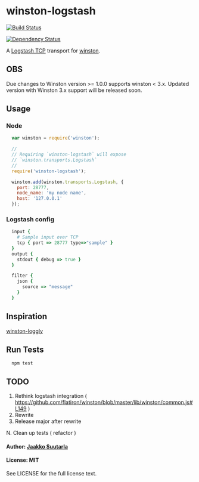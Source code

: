 # winston-logstash

[![Build Status](https://travis-ci.org/jaakkos/winston-logstash.png?branch=master)](https://travis-ci.org/jaakkos/winston-logstash)

[![Dependency Status](https://gemnasium.com/badges/github.com/jaakkos/winston-logstash.svg)](https://gemnasium.com/github.com/jaakkos/winston-logstash)

A [Logstash TCP][0] transport for [winston][1].

## OBS

Due changes to Winston version >= 1.0.0 supports winston < 3.x. Updated version with Winston 3.x support will be released soon.

## Usage

### Node

``` js
  var winston = require('winston');

  //
  // Requiring `winston-logstash` will expose
  // `winston.transports.Logstash`
  //
  require('winston-logstash');

  winston.add(winston.transports.Logstash, {
    port: 28777,
    node_name: 'my node name',
    host: '127.0.0.1'
  });
```

### Logstash config

``` ruby
  input {
    # Sample input over TCP
    tcp { port => 28777 type=>"sample" }
  }
  output {
    stdout { debug => true }
  }

  filter {
    json {
      source => "message"
    }
  }

```

## Inspiration
[winston-loggly][2]

## Run Tests

```
  npm test
```

## TODO

1. Rethink logstash integration ( https://github.com/flatiron/winston/blob/master/lib/winston/common.js#L149 )
2. Rewrite
3. Release major after rewrite

N. Clean up tests ( refactor )

#### Author: [Jaakko Suutarla](https://github.com/jaakkos)

#### License: MIT

See LICENSE for the full license text.

[0]: http://logstash.net/
[1]: https://github.com/flatiron/winston
[2]: https://github.com/indexzero/winston-loggly
